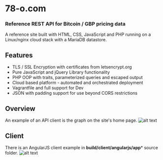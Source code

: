 # 78-o.com
### Reference REST API for Bitcoin / GBP pricing data
A reference site built with HTML, CSS, JavaScript and PHP running on a Linux/nginx cloud stack with a MariaDB datastore.
## Features
* TLS / SSL Encryption with certificates from letsencrypt.org
* Pure JavaScript and jQuery Library functionality
* PHP OOP with traits, parameterized queries and escaped output
* Cloud based platform - automated and orchestrated deployment
* Vagrantfile and full support for Dev 
* JSON with padding support for use beyond CORS restrictions
## Overview
An example of an API client is the graph on the site's home page.
![alt text](https://78-o.com/gfx/readme/site-v1.png "Overview Image")

## Client
There is an AngularJS client example in **build/client/angularjs/app*** source folder.
![alt text](https://78-o.com/gfx/readme/client-v1.png "Client Image")









